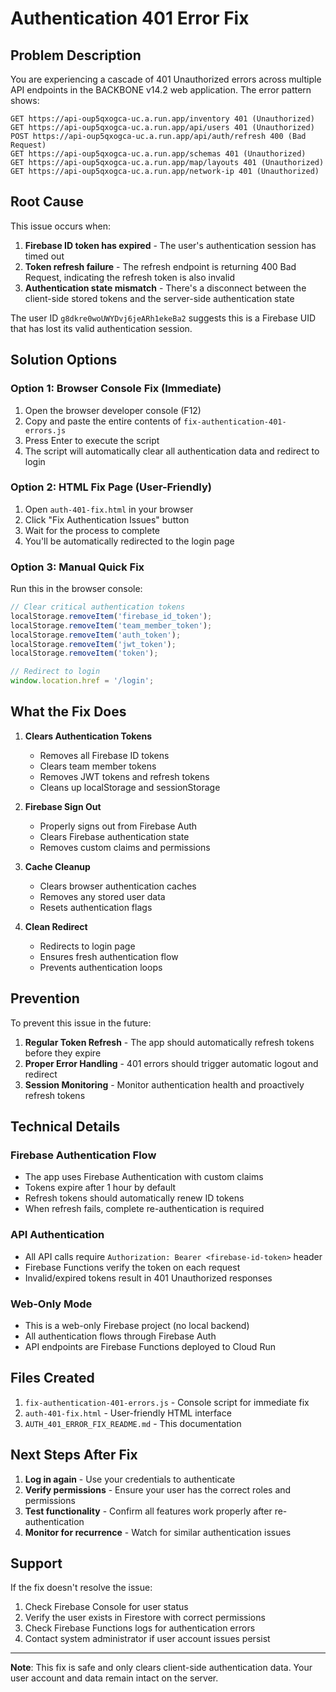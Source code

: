 # Authentication 401 Error Fix

## Problem Description

You are experiencing a cascade of 401 Unauthorized errors across multiple API endpoints in the BACKBONE v14.2 web application. The error pattern shows:

```
GET https://api-oup5qxogca-uc.a.run.app/inventory 401 (Unauthorized)
GET https://api-oup5qxogca-uc.a.run.app/api/users 401 (Unauthorized)
POST https://api-oup5qxogca-uc.a.run.app/api/auth/refresh 400 (Bad Request)
GET https://api-oup5qxogca-uc.a.run.app/schemas 401 (Unauthorized)
GET https://api-oup5qxogca-uc.a.run.app/map/layouts 401 (Unauthorized)
GET https://api-oup5qxogca-uc.a.run.app/network-ip 401 (Unauthorized)
```

## Root Cause

This issue occurs when:
1. **Firebase ID token has expired** - The user's authentication session has timed out
2. **Token refresh failure** - The refresh endpoint is returning 400 Bad Request, indicating the refresh token is also invalid
3. **Authentication state mismatch** - There's a disconnect between the client-side stored tokens and the server-side authentication state

The user ID `g8dkre0woUWYDvj6jeARh1ekeBa2` suggests this is a Firebase UID that has lost its valid authentication session.

## Solution Options

### Option 1: Browser Console Fix (Immediate)

1. Open the browser developer console (F12)
2. Copy and paste the entire contents of `fix-authentication-401-errors.js`
3. Press Enter to execute the script
4. The script will automatically clear all authentication data and redirect to login

### Option 2: HTML Fix Page (User-Friendly)

1. Open `auth-401-fix.html` in your browser
2. Click "Fix Authentication Issues" button
3. Wait for the process to complete
4. You'll be automatically redirected to the login page

### Option 3: Manual Quick Fix

Run this in the browser console:
```javascript
// Clear critical authentication tokens
localStorage.removeItem('firebase_id_token');
localStorage.removeItem('team_member_token');
localStorage.removeItem('auth_token');
localStorage.removeItem('jwt_token');
localStorage.removeItem('token');

// Redirect to login
window.location.href = '/login';
```

## What the Fix Does

1. **Clears Authentication Tokens**
   - Removes all Firebase ID tokens
   - Clears team member tokens
   - Removes JWT tokens and refresh tokens
   - Cleans up localStorage and sessionStorage

2. **Firebase Sign Out**
   - Properly signs out from Firebase Auth
   - Clears Firebase authentication state
   - Removes custom claims and permissions

3. **Cache Cleanup**
   - Clears browser authentication caches
   - Removes any stored user data
   - Resets authentication flags

4. **Clean Redirect**
   - Redirects to login page
   - Ensures fresh authentication flow
   - Prevents authentication loops

## Prevention

To prevent this issue in the future:

1. **Regular Token Refresh** - The app should automatically refresh tokens before they expire
2. **Proper Error Handling** - 401 errors should trigger automatic logout and redirect
3. **Session Monitoring** - Monitor authentication health and proactively refresh tokens

## Technical Details

### Firebase Authentication Flow
- The app uses Firebase Authentication with custom claims
- Tokens expire after 1 hour by default
- Refresh tokens should automatically renew ID tokens
- When refresh fails, complete re-authentication is required

### API Authentication
- All API calls require `Authorization: Bearer <firebase-id-token>` header
- Firebase Functions verify the token on each request
- Invalid/expired tokens result in 401 Unauthorized responses

### Web-Only Mode
- This is a web-only Firebase project (no local backend)
- All authentication flows through Firebase Auth
- API endpoints are Firebase Functions deployed to Cloud Run

## Files Created

1. `fix-authentication-401-errors.js` - Console script for immediate fix
2. `auth-401-fix.html` - User-friendly HTML interface
3. `AUTH_401_ERROR_FIX_README.md` - This documentation

## Next Steps After Fix

1. **Log in again** - Use your credentials to authenticate
2. **Verify permissions** - Ensure your user has the correct roles and permissions
3. **Test functionality** - Confirm all features work properly after re-authentication
4. **Monitor for recurrence** - Watch for similar authentication issues

## Support

If the fix doesn't resolve the issue:

1. Check Firebase Console for user status
2. Verify the user exists in Firestore with correct permissions
3. Check Firebase Functions logs for authentication errors
4. Contact system administrator if user account issues persist

---

**Note**: This fix is safe and only clears client-side authentication data. Your user account and data remain intact on the server.
